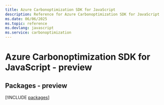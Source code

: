 ```yaml
---
title: Azure Carbonoptimization SDK for JavaScript
description: Reference for Azure Carbonoptimization SDK for JavaScript
ms.date: 06/06/2025
ms.topic: reference
ms.devlang: javascript
ms.service: carbonoptimization
---
```

# Azure Carbonoptimization SDK for JavaScript - preview
## Packages - preview
[!INCLUDE [packages](carbonoptimization-index.md)]